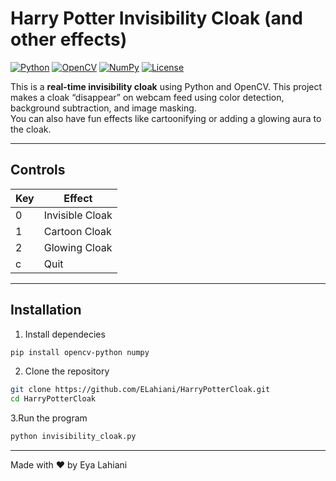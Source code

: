 # Harry Potter Invisibility Cloak (and other effects)

[![Python](https://img.shields.io/badge/Python-3.8%2B-blue.svg)](https://www.python.org/)
[![OpenCV](https://img.shields.io/badge/OpenCV-4.x%2B-blue.svg)](https://opencv.org/)
[![NumPy](https://img.shields.io/badge/NumPy-1.20%2B-orange.svg)](https://numpy.org/)
[![License](https://img.shields.io/badge/License-MIT-green.svg)](LICENSE)

This is a **real-time invisibility cloak** using Python and OpenCV. This project makes a cloak “disappear” on webcam feed using color detection, background subtraction, and image masking.  
You can also have fun effects like cartoonifying or adding a glowing aura to the cloak.  

---

## Controls

| Key | Effect                     |
|-----|----------------------------|
| 0   | Invisible Cloak            |
| 1   | Cartoon Cloak              |
| 2   | Glowing Cloak              |
| c   | Quit                       |

---

## Installation

1. Install dependecies
```bash
pip install opencv-python numpy
```


2. Clone the repository
```bash
git clone https://github.com/ELahiani/HarryPotterCloak.git
cd HarryPotterCloak 
```

3.Run the program
```bash
python invisibility_cloak.py
```

---
Made with ❤️ by Eya Lahiani
